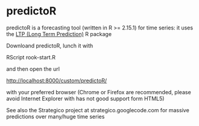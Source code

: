 predictoR
=========

predictoR is a forecasting tool (written in R >= 2.15.1) for time series: it uses the [LTP (Long Term Prediction)](ltp.googlecode.com) R package


Downloand predictoR, lunch it with

  RScript rook-start.R

and then open the url

  [http://localhost:8000/custom/predictoR/](http://localhost:8000/custom/predictoR/)

with your preferred browser (Chrome or Firefox are recommended, please avoid Internet Explorer with has not good support form HTML5)

See also the Strategico project at strategico.googlecode.com for massive predictions over many/huge time series
